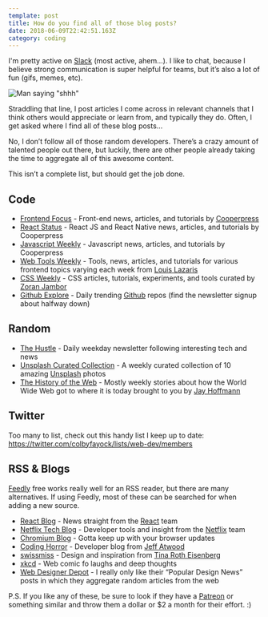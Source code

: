 ```yaml
---
template: post
title: How do you find all of those blog posts?
date: 2018-06-09T22:42:51.163Z
category: coding
---
```

I'm pretty active on [Slack](https://slack.com/) (most active, ahem...). I like to chat, because I believe strong communication is super helpful for teams, but it’s also a lot of fun (gifs, memes, etc).

![Man saying "shhh"](/assets/dwight-shh.gif)

Straddling that line, I post articles I come across in relevant channels that I think others would appreciate or learn from, and typically they do. Often, I get asked where I find all of these blog posts…

No, I don’t follow all of those random developers. There’s a crazy amount of talented people out there, but luckily, there are other people already taking the time to aggregate all of this awesome content.

This isn’t a complete list, but should get the job done.

## Code

* [Frontend Focus](https://frontendfoc.us/) - Front-end news, articles, and tutorials by [Cooperpress](https://cooperpress.com/)
* [React Status](https://react.statuscode.com/) - React JS and React Native news, articles, and tutorials by Cooperpress
* [Javascript Weekly](https://javascriptweekly.com/) - Javascript news, articles, and tutorials by Cooperpress
* [Web Tools Weekly](https://webtoolsweekly.com/) - Tools, news, articles, and tutorials for various frontend topics varying each week from [Louis Lazaris](https://twitter.com/ImpressiveWebs)
* [CSS Weekly](https://css-weekly.com/) - CSS articles,
  tutorials, experiments, and tools
  curated by [Zoran Jambor](https://twitter.com/ZoranJambor)
* [Github Explore](https://github.com/explore) - Daily trending [Github](https://github.com/) repos (find the newsletter signup about halfway down)

## Random

* [The Hustle](http://ambassadors.thehustle.co/?ref=89655be940) - Daily weekday newsletter following interesting tech and news
* [Unsplash Curated Collection](https://unsplash.com/join) - A weekly curated collection of 10 amazing [Unsplash](https://unsplash.com/) photos
* [The History of the Web](thehistoryoftheweb.com) - Mostly weekly stories about how the World Wide Web got to where it is today brought to you by [Jay Hoffmann](https://twitter.com/jay_hoffmann)

## Twitter

Too many to list, check out this handy list I keep up to date: <https://twitter.com/colbyfayock/lists/web-dev/members>

## RSS & Blogs

[Feedly](https://feedly.com/) free works really well for an RSS reader, but there are many alternatives.  If using Feedly, most of these can be searched for when adding a new source.

* [React Blog](https://reactjs.org/blog/) - News straight from the [React](https://reactjs.org/) team
* [Netflix Tech Blog](https://medium.com/netflix-techblog) - Developer tools and insight from the [Netflix](http://www.netflix.com/) team
* [Chromium Blog](https://blog.chromium.org/) - Gotta keep up with your browser updates
* [Coding Horror](https://blog.codinghorror.com/)  - Developer blog from [Jeff Atwood](https://twitter.com/codinghorror)
* [swissmiss](http://www.swiss-miss.com/) - Design and inspiration from [Tina Roth Eisenberg](https://twitter.com/swissmiss)
* [xkcd](https://xkcd.com/) - Web comic fo laughs and deep thoughts
* [Web Designer Depot](https://www.webdesignerdepot.com/category/news/) - I really only like their “Popular Design News” posts in which they aggregate random articles from the web

P.S. If you like any of these, be sure to look if they have a [Patreon](https://www.patreon.com/) or something similar and throw them a dollar or $2 a month for their effort. :)
